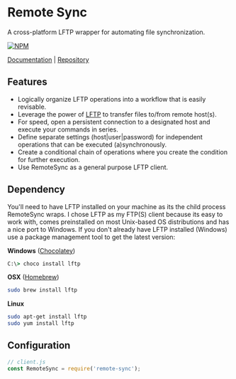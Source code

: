 # Remote Sync

A cross-platform LFTP wrapper for automating file synchronization.

[![NPM](https://nodei.co/npm/remote-sync.png)](https://nodei.co/npm/remote-sync/)

[Documentation](http://kurtlocker.github.io/remote-sync) | [Repository](https://github.com/kurtlocker/remote-sync)

## Features
- Logically organize LFTP operations into a workflow that is easily revisable.
- Leverage the power of [LFTP](http://lftp.yar.ru/lftp-man.html) to transfer files to/from remote host(s).
- For speed, open a persistent connection to a designated host and execute your commands in series.
- Define separate settings (host|user|password) for independent operations that can be executed (a)synchronously.
- Create a conditional chain of operations where you create the condition for further execution.
- Use RemoteSync as a general purpose LFTP client.

## Dependency
You'll need to have LFTP installed on your machine as its the child process RemoteSync wraps. I chose LFTP as my FTP(S) client because its easy to work with, comes preinstalled on most Unix-based OS distributions and has a nice port to Windows. If you don't already have LFTP installed (Windows) use a package management tool to get the latest version:

**Windows** ([Chocolatey](https://chocolatey.org/))
```cmd
C:\> choco install lftp
```
**OSX** ([Homebrew](http://brew.sh/))
```bash
sudo brew install lftp
```
**Linux**
```bash
sudo apt-get install lftp
sudo yum install lftp
```
## Configuration
```js
// client.js
const RemoteSync = require('remote-sync');
```